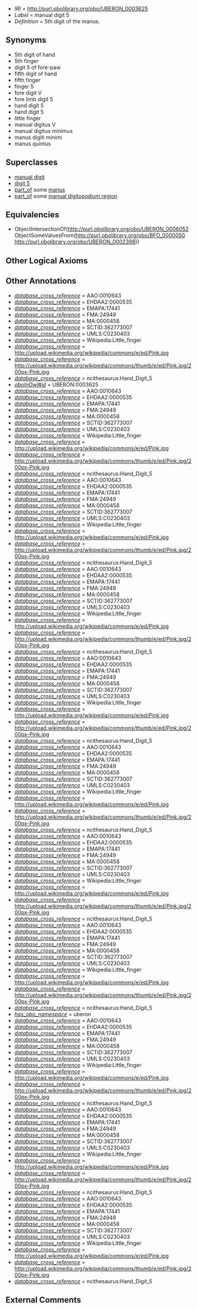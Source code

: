 * *IRI* = http://purl.obolibrary.org/obo/UBERON_0003625
 * *Label* = manual digit 5
 * *Definition* = 5th digit of the manus.

## Synonyms

 * 5th digit of hand
 * 5th finger
 * digit 5 of fore-paw
 * fifth digit of hand
 * fifth finger
 * finger 5
 * fore digit V
 * fore limb digit 5
 * hand digit 5
 * hand digit 5
 * little finger
 * manual digitus V
 * manual digitus minimus
 * manus digiti minimi
 * manus quintus

## Superclasses

 * [manual digit](../../UBERON/89/UBERON_0002389.md)
 * [digit 5](../../UBERON/52/UBERON_0006052.md)
 * [part_of](../../BFO/50/BFO_0000050.md) some [manus](../../UBERON/98/UBERON_0002398.md)
 * [part_of](../../BFO/50/BFO_0000050.md) some [manual digitopodium region](../../UBERON/41/UBERON_0012141.md)

## Equivalencies

 * ObjectIntersectionOf(<http://purl.obolibrary.org/obo/UBERON_0006052> ObjectSomeValuesFrom(<http://purl.obolibrary.org/obo/BFO_0000050> <http://purl.obolibrary.org/obo/UBERON_0002398>))

## Other Logical Axioms


## Other Annotations

 * *[database_cross_reference](../../ef/oboInOwl#hasDbXref.md)* = AAO:0010643
 * *[database_cross_reference](../../ef/oboInOwl#hasDbXref.md)* = EHDAA2:0000535
 * *[database_cross_reference](../../ef/oboInOwl#hasDbXref.md)* = EMAPA:17441
 * *[database_cross_reference](../../ef/oboInOwl#hasDbXref.md)* = FMA:24949
 * *[database_cross_reference](../../ef/oboInOwl#hasDbXref.md)* = MA:0000458
 * *[database_cross_reference](../../ef/oboInOwl#hasDbXref.md)* = SCTID:362773007
 * *[database_cross_reference](../../ef/oboInOwl#hasDbXref.md)* = UMLS:C0230403
 * *[database_cross_reference](../../ef/oboInOwl#hasDbXref.md)* = Wikipedia:Little_finger
 * *[database_cross_reference](../../ef/oboInOwl#hasDbXref.md)* = http://upload.wikimedia.org/wikipedia/commons/e/ed/Pink.jpg
 * *[database_cross_reference](../../ef/oboInOwl#hasDbXref.md)* = http://upload.wikimedia.org/wikipedia/commons/thumb/e/ed/Pink.jpg/200px-Pink.jpg
 * *[database_cross_reference](../../ef/oboInOwl#hasDbXref.md)* = ncithesaurus:Hand_Digit_5
 * *[oboInOwl#id](../../id/oboInOwl#id.md)* = UBERON:0003625
 * *[database_cross_reference](../../ef/oboInOwl#hasDbXref.md)* = AAO:0010643
 * *[database_cross_reference](../../ef/oboInOwl#hasDbXref.md)* = EHDAA2:0000535
 * *[database_cross_reference](../../ef/oboInOwl#hasDbXref.md)* = EMAPA:17441
 * *[database_cross_reference](../../ef/oboInOwl#hasDbXref.md)* = FMA:24949
 * *[database_cross_reference](../../ef/oboInOwl#hasDbXref.md)* = MA:0000458
 * *[database_cross_reference](../../ef/oboInOwl#hasDbXref.md)* = SCTID:362773007
 * *[database_cross_reference](../../ef/oboInOwl#hasDbXref.md)* = UMLS:C0230403
 * *[database_cross_reference](../../ef/oboInOwl#hasDbXref.md)* = Wikipedia:Little_finger
 * *[database_cross_reference](../../ef/oboInOwl#hasDbXref.md)* = http://upload.wikimedia.org/wikipedia/commons/e/ed/Pink.jpg
 * *[database_cross_reference](../../ef/oboInOwl#hasDbXref.md)* = http://upload.wikimedia.org/wikipedia/commons/thumb/e/ed/Pink.jpg/200px-Pink.jpg
 * *[database_cross_reference](../../ef/oboInOwl#hasDbXref.md)* = ncithesaurus:Hand_Digit_5
 * *[database_cross_reference](../../ef/oboInOwl#hasDbXref.md)* = AAO:0010643
 * *[database_cross_reference](../../ef/oboInOwl#hasDbXref.md)* = EHDAA2:0000535
 * *[database_cross_reference](../../ef/oboInOwl#hasDbXref.md)* = EMAPA:17441
 * *[database_cross_reference](../../ef/oboInOwl#hasDbXref.md)* = FMA:24949
 * *[database_cross_reference](../../ef/oboInOwl#hasDbXref.md)* = MA:0000458
 * *[database_cross_reference](../../ef/oboInOwl#hasDbXref.md)* = SCTID:362773007
 * *[database_cross_reference](../../ef/oboInOwl#hasDbXref.md)* = UMLS:C0230403
 * *[database_cross_reference](../../ef/oboInOwl#hasDbXref.md)* = Wikipedia:Little_finger
 * *[database_cross_reference](../../ef/oboInOwl#hasDbXref.md)* = http://upload.wikimedia.org/wikipedia/commons/e/ed/Pink.jpg
 * *[database_cross_reference](../../ef/oboInOwl#hasDbXref.md)* = http://upload.wikimedia.org/wikipedia/commons/thumb/e/ed/Pink.jpg/200px-Pink.jpg
 * *[database_cross_reference](../../ef/oboInOwl#hasDbXref.md)* = ncithesaurus:Hand_Digit_5
 * *[database_cross_reference](../../ef/oboInOwl#hasDbXref.md)* = AAO:0010643
 * *[database_cross_reference](../../ef/oboInOwl#hasDbXref.md)* = EHDAA2:0000535
 * *[database_cross_reference](../../ef/oboInOwl#hasDbXref.md)* = EMAPA:17441
 * *[database_cross_reference](../../ef/oboInOwl#hasDbXref.md)* = FMA:24949
 * *[database_cross_reference](../../ef/oboInOwl#hasDbXref.md)* = MA:0000458
 * *[database_cross_reference](../../ef/oboInOwl#hasDbXref.md)* = SCTID:362773007
 * *[database_cross_reference](../../ef/oboInOwl#hasDbXref.md)* = UMLS:C0230403
 * *[database_cross_reference](../../ef/oboInOwl#hasDbXref.md)* = Wikipedia:Little_finger
 * *[database_cross_reference](../../ef/oboInOwl#hasDbXref.md)* = http://upload.wikimedia.org/wikipedia/commons/e/ed/Pink.jpg
 * *[database_cross_reference](../../ef/oboInOwl#hasDbXref.md)* = http://upload.wikimedia.org/wikipedia/commons/thumb/e/ed/Pink.jpg/200px-Pink.jpg
 * *[database_cross_reference](../../ef/oboInOwl#hasDbXref.md)* = ncithesaurus:Hand_Digit_5
 * *[database_cross_reference](../../ef/oboInOwl#hasDbXref.md)* = AAO:0010643
 * *[database_cross_reference](../../ef/oboInOwl#hasDbXref.md)* = EHDAA2:0000535
 * *[database_cross_reference](../../ef/oboInOwl#hasDbXref.md)* = EMAPA:17441
 * *[database_cross_reference](../../ef/oboInOwl#hasDbXref.md)* = FMA:24949
 * *[database_cross_reference](../../ef/oboInOwl#hasDbXref.md)* = MA:0000458
 * *[database_cross_reference](../../ef/oboInOwl#hasDbXref.md)* = SCTID:362773007
 * *[database_cross_reference](../../ef/oboInOwl#hasDbXref.md)* = UMLS:C0230403
 * *[database_cross_reference](../../ef/oboInOwl#hasDbXref.md)* = Wikipedia:Little_finger
 * *[database_cross_reference](../../ef/oboInOwl#hasDbXref.md)* = http://upload.wikimedia.org/wikipedia/commons/e/ed/Pink.jpg
 * *[database_cross_reference](../../ef/oboInOwl#hasDbXref.md)* = http://upload.wikimedia.org/wikipedia/commons/thumb/e/ed/Pink.jpg/200px-Pink.jpg
 * *[database_cross_reference](../../ef/oboInOwl#hasDbXref.md)* = ncithesaurus:Hand_Digit_5
 * *[database_cross_reference](../../ef/oboInOwl#hasDbXref.md)* = AAO:0010643
 * *[database_cross_reference](../../ef/oboInOwl#hasDbXref.md)* = EHDAA2:0000535
 * *[database_cross_reference](../../ef/oboInOwl#hasDbXref.md)* = EMAPA:17441
 * *[database_cross_reference](../../ef/oboInOwl#hasDbXref.md)* = FMA:24949
 * *[database_cross_reference](../../ef/oboInOwl#hasDbXref.md)* = MA:0000458
 * *[database_cross_reference](../../ef/oboInOwl#hasDbXref.md)* = SCTID:362773007
 * *[database_cross_reference](../../ef/oboInOwl#hasDbXref.md)* = UMLS:C0230403
 * *[database_cross_reference](../../ef/oboInOwl#hasDbXref.md)* = Wikipedia:Little_finger
 * *[database_cross_reference](../../ef/oboInOwl#hasDbXref.md)* = http://upload.wikimedia.org/wikipedia/commons/e/ed/Pink.jpg
 * *[database_cross_reference](../../ef/oboInOwl#hasDbXref.md)* = http://upload.wikimedia.org/wikipedia/commons/thumb/e/ed/Pink.jpg/200px-Pink.jpg
 * *[database_cross_reference](../../ef/oboInOwl#hasDbXref.md)* = ncithesaurus:Hand_Digit_5
 * *[database_cross_reference](../../ef/oboInOwl#hasDbXref.md)* = AAO:0010643
 * *[database_cross_reference](../../ef/oboInOwl#hasDbXref.md)* = EHDAA2:0000535
 * *[database_cross_reference](../../ef/oboInOwl#hasDbXref.md)* = EMAPA:17441
 * *[database_cross_reference](../../ef/oboInOwl#hasDbXref.md)* = FMA:24949
 * *[database_cross_reference](../../ef/oboInOwl#hasDbXref.md)* = MA:0000458
 * *[database_cross_reference](../../ef/oboInOwl#hasDbXref.md)* = SCTID:362773007
 * *[database_cross_reference](../../ef/oboInOwl#hasDbXref.md)* = UMLS:C0230403
 * *[database_cross_reference](../../ef/oboInOwl#hasDbXref.md)* = Wikipedia:Little_finger
 * *[database_cross_reference](../../ef/oboInOwl#hasDbXref.md)* = http://upload.wikimedia.org/wikipedia/commons/e/ed/Pink.jpg
 * *[database_cross_reference](../../ef/oboInOwl#hasDbXref.md)* = http://upload.wikimedia.org/wikipedia/commons/thumb/e/ed/Pink.jpg/200px-Pink.jpg
 * *[database_cross_reference](../../ef/oboInOwl#hasDbXref.md)* = ncithesaurus:Hand_Digit_5
 * *[database_cross_reference](../../ef/oboInOwl#hasDbXref.md)* = AAO:0010643
 * *[database_cross_reference](../../ef/oboInOwl#hasDbXref.md)* = EHDAA2:0000535
 * *[database_cross_reference](../../ef/oboInOwl#hasDbXref.md)* = EMAPA:17441
 * *[database_cross_reference](../../ef/oboInOwl#hasDbXref.md)* = FMA:24949
 * *[database_cross_reference](../../ef/oboInOwl#hasDbXref.md)* = MA:0000458
 * *[database_cross_reference](../../ef/oboInOwl#hasDbXref.md)* = SCTID:362773007
 * *[database_cross_reference](../../ef/oboInOwl#hasDbXref.md)* = UMLS:C0230403
 * *[database_cross_reference](../../ef/oboInOwl#hasDbXref.md)* = Wikipedia:Little_finger
 * *[database_cross_reference](../../ef/oboInOwl#hasDbXref.md)* = http://upload.wikimedia.org/wikipedia/commons/e/ed/Pink.jpg
 * *[database_cross_reference](../../ef/oboInOwl#hasDbXref.md)* = http://upload.wikimedia.org/wikipedia/commons/thumb/e/ed/Pink.jpg/200px-Pink.jpg
 * *[database_cross_reference](../../ef/oboInOwl#hasDbXref.md)* = ncithesaurus:Hand_Digit_5
 * *[has_obo_namespace](../../ce/oboInOwl#hasOBONamespace.md)* = uberon
 * *[database_cross_reference](../../ef/oboInOwl#hasDbXref.md)* = AAO:0010643
 * *[database_cross_reference](../../ef/oboInOwl#hasDbXref.md)* = EHDAA2:0000535
 * *[database_cross_reference](../../ef/oboInOwl#hasDbXref.md)* = EMAPA:17441
 * *[database_cross_reference](../../ef/oboInOwl#hasDbXref.md)* = FMA:24949
 * *[database_cross_reference](../../ef/oboInOwl#hasDbXref.md)* = MA:0000458
 * *[database_cross_reference](../../ef/oboInOwl#hasDbXref.md)* = SCTID:362773007
 * *[database_cross_reference](../../ef/oboInOwl#hasDbXref.md)* = UMLS:C0230403
 * *[database_cross_reference](../../ef/oboInOwl#hasDbXref.md)* = Wikipedia:Little_finger
 * *[database_cross_reference](../../ef/oboInOwl#hasDbXref.md)* = http://upload.wikimedia.org/wikipedia/commons/e/ed/Pink.jpg
 * *[database_cross_reference](../../ef/oboInOwl#hasDbXref.md)* = http://upload.wikimedia.org/wikipedia/commons/thumb/e/ed/Pink.jpg/200px-Pink.jpg
 * *[database_cross_reference](../../ef/oboInOwl#hasDbXref.md)* = ncithesaurus:Hand_Digit_5
 * *[database_cross_reference](../../ef/oboInOwl#hasDbXref.md)* = AAO:0010643
 * *[database_cross_reference](../../ef/oboInOwl#hasDbXref.md)* = EHDAA2:0000535
 * *[database_cross_reference](../../ef/oboInOwl#hasDbXref.md)* = EMAPA:17441
 * *[database_cross_reference](../../ef/oboInOwl#hasDbXref.md)* = FMA:24949
 * *[database_cross_reference](../../ef/oboInOwl#hasDbXref.md)* = MA:0000458
 * *[database_cross_reference](../../ef/oboInOwl#hasDbXref.md)* = SCTID:362773007
 * *[database_cross_reference](../../ef/oboInOwl#hasDbXref.md)* = UMLS:C0230403
 * *[database_cross_reference](../../ef/oboInOwl#hasDbXref.md)* = Wikipedia:Little_finger
 * *[database_cross_reference](../../ef/oboInOwl#hasDbXref.md)* = http://upload.wikimedia.org/wikipedia/commons/e/ed/Pink.jpg
 * *[database_cross_reference](../../ef/oboInOwl#hasDbXref.md)* = http://upload.wikimedia.org/wikipedia/commons/thumb/e/ed/Pink.jpg/200px-Pink.jpg
 * *[database_cross_reference](../../ef/oboInOwl#hasDbXref.md)* = ncithesaurus:Hand_Digit_5
 * *[database_cross_reference](../../ef/oboInOwl#hasDbXref.md)* = AAO:0010643
 * *[database_cross_reference](../../ef/oboInOwl#hasDbXref.md)* = EHDAA2:0000535
 * *[database_cross_reference](../../ef/oboInOwl#hasDbXref.md)* = EMAPA:17441
 * *[database_cross_reference](../../ef/oboInOwl#hasDbXref.md)* = FMA:24949
 * *[database_cross_reference](../../ef/oboInOwl#hasDbXref.md)* = MA:0000458
 * *[database_cross_reference](../../ef/oboInOwl#hasDbXref.md)* = SCTID:362773007
 * *[database_cross_reference](../../ef/oboInOwl#hasDbXref.md)* = UMLS:C0230403
 * *[database_cross_reference](../../ef/oboInOwl#hasDbXref.md)* = Wikipedia:Little_finger
 * *[database_cross_reference](../../ef/oboInOwl#hasDbXref.md)* = http://upload.wikimedia.org/wikipedia/commons/e/ed/Pink.jpg
 * *[database_cross_reference](../../ef/oboInOwl#hasDbXref.md)* = http://upload.wikimedia.org/wikipedia/commons/thumb/e/ed/Pink.jpg/200px-Pink.jpg
 * *[database_cross_reference](../../ef/oboInOwl#hasDbXref.md)* = ncithesaurus:Hand_Digit_5

## External Comments

